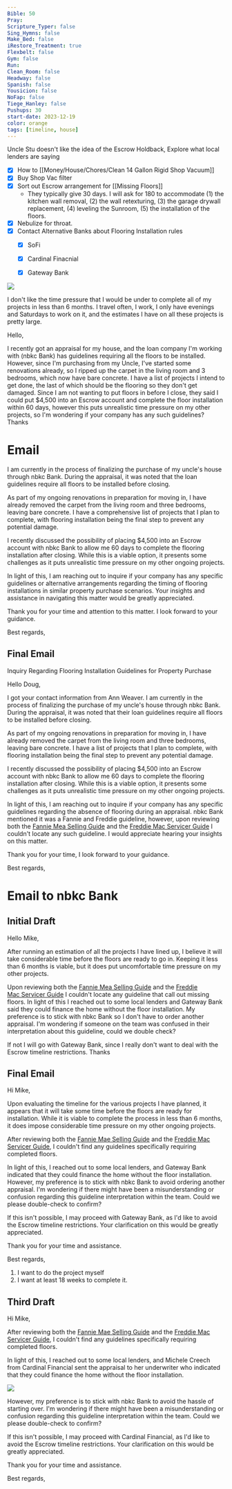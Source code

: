 ```yaml
---
Bible: 50
Pray: 
Scripture_Typer: false
Sing_Hymns: false
Make_Bed: false
iRestore_Treatment: true
Flexbelt: false
Gym: false
Run: 
Clean_Room: false
Headway: false
Spanish: false
Yousicion: false
NoFap: false
Tiege_Hanley: false
Pushups: 30
start-date: 2023-12-19
color: orange
tags: [timeline, house]
---
```

<span 
	  class='ob-timelines' 
	  data-title='Escrow Holdback Approved' >
	  Uncle Stu doesn't like the idea of the Escrow Holdback, Explore what local lenders are saying
</span>
- [x] How to [[Money/House/Chores/Clean 14 Gallon Rigid Shop Vacuum]]
- [x] Buy Shop Vac filter
- [x] Sort out Escrow arrangement for [[Missing Floors]]
	- They typically give 30 days. I will ask for 180 to accommodate (1) the kitchen wall removal, (2) the wall retexturing, (3) the garage drywall replacement, (4) leveling the Sunroom, (5) the installation of the floors.
- [x] Nebulize for throat.
- [x] Contact Alternative Banks about Flooring Installation rules
	- [x] SoFi
	- [x] Cardinal Finacnial
	- [x] Gateway Bank


![](https://i.imgur.com/7m5m8BM.png)




I don't like the time pressure that I would be under to complete all of my projects in less than 6 months. I travel often, I work, I only have evenings and Saturdays to work on it, and the estimates I have on all these projects is pretty large. 

Hello,

I recently got an appraisal for my house, and the loan company I'm working with (nbkc Bank) has guidelines requiring all the floors to be installed. However, since I'm purchasing from my Uncle, I've started some renovations already, so I ripped up the carpet in the living room and 3 bedrooms, which now have bare concrete. I have a list of projects I intend to get done, the last of which should be the flooring so they don't get damaged. Since I am not wanting to put floors in before I close, they said I could put $4,500 into an Escrow account and complete the floor installation within 60 days, however this puts unrealistic time pressure on my other projects, so I'm wondering if your company has any such guidelines? Thanks

# Email

I am currently in the process of finalizing the purchase of my uncle's house through nbkc Bank. During the appraisal, it was noted that the loan guidelines require all floors to be installed before closing.

As part of my ongoing renovations in preparation for moving in, I have already removed the carpet from the living room and three bedrooms, leaving bare concrete. I have a comprehensive list of projects that I plan to complete, with flooring installation being the final step to prevent any potential damage.

I recently discussed the possibility of placing $4,500 into an Escrow account with nbkc Bank to allow me 60 days to complete the flooring installation after closing. While this is a viable option, it presents some challenges as it puts unrealistic time pressure on my other ongoing projects.

In light of this, I am reaching out to inquire if your company has any specific guidelines or alternative arrangements regarding the timing of flooring installations in similar property purchase scenarios. Your insights and assistance in navigating this matter would be greatly appreciated.

Thank you for your time and attention to this matter. I look forward to your guidance.

Best regards,

## Final Email

Inquiry Regarding Flooring Installation Guidelines for Property Purchase

Hello Doug,

I got your contact information from Ann Weaver. I am currently in the process of finalizing the purchase of my uncle's house through nbkc Bank. During the appraisal, it was noted that their loan guidelines require all floors to be installed before closing.  

As part of my ongoing renovations in preparation for moving in, I have already removed the carpet from the living room and three bedrooms, leaving bare concrete. I have a list of projects that I plan to complete, with flooring installation being the final step to prevent any potential damage.  

I recently discussed the possibility of placing $4,500 into an Escrow account with nbkc Bank to allow me 60 days to complete the flooring installation after closing. While this is a viable option, it presents some challenges as it puts unrealistic time pressure on my other ongoing projects.  

In light of this, I am reaching out to inquire if your company has any specific guidelines regarding the absence of flooring during an appraisal. nbkc Bank mentioned it was a Fannie and Freddie guideline, however, upon reviewing both the [Fannie Mea Selling Guide](https://selling-guide.fanniemae.com/Selling-Guide/Origination-through-Closing/Subpart-B4-Underwriting-Property/Chapter-B4-1-Property-Assessment-and-Valuation/Section-B4-1-2-Documentation-Standards/1032991871/B4-1-2-05-Requirements-for-Verifying-Completion-and-Postponed-Improvements-03-01-2023.htm) and the [Freddie Mac Servicer Guide](https://guide.freddiemac.com/app/guide/section/5605.5) I couldn't locate any such guideline. I would appreciate hearing your insights on this matter.  

Thank you for your time, I look forward to your guidance.  

Best regards,

# Email to nbkc Bank

## Initial Draft

Hello Mike,

After running an estimation of all the projects I have lined up, I believe it will take considerable time before the floors are ready to go in. Keeping it less than 6 months is viable, but it does put uncomfortable time pressure on my other projects.

Upon reviewing both the [Fannie Mea Selling Guide](https://selling-guide.fanniemae.com/Selling-Guide/Origination-through-Closing/Subpart-B4-Underwriting-Property/Chapter-B4-1-Property-Assessment-and-Valuation/Section-B4-1-2-Documentation-Standards/1032991871/B4-1-2-05-Requirements-for-Verifying-Completion-and-Postponed-Improvements-03-01-2023.htm) and the [Freddie Mac Servicer Guide](https://guide.freddiemac.com/app/guide/section/5605.5) I couldn't locate any guideline that call out missing floors. In light of this I reached out to some local lenders and Gateway Bank said they could finance the home without the floor installation. My preference is to stick with nbkc Bank so I don't have to order another appraisal. I'm wondering if someone on the team was confused in their interpretation about this guideline, could we double check?

If not I will go with Gateway Bank, since I really don't want to deal with the Escrow timeline restrictions. Thanks

## Final Email

Hi Mike,

Upon evaluating the timeline for the various projects I have planned, it appears that it will take some time before the floors are ready for installation. While it is viable to complete the process in less than 6 months, it does impose considerable time pressure on my other ongoing projects.

After reviewing both the [Fannie Mae Selling Guide](https://selling-guide.fanniemae.com/Selling-Guide/Origination-through-Closing/Subpart-B4-Underwriting-Property/Chapter-B4-1-Property-Assessment-and-Valuation/Section-B4-1-2-Documentation-Standards/1032991871/B4-1-2-05-Requirements-for-Verifying-Completion-and-Postponed-Improvements-03-01-2023.htm) and the [Freddie Mac Servicer Guide](https://guide.freddiemac.com/app/guide/section/5605.5), I couldn't find any guidelines specifically requiring completed floors.

In light of this, I reached out to some local lenders, and Gateway Bank indicated that they could finance the home without the floor installation. However, my preference is to stick with nbkc Bank to avoid ordering another appraisal. I'm wondering if there might have been a misunderstanding or confusion regarding this guideline interpretation within the team. Could we please double-check to confirm?

If this isn't possible, I may proceed with Gateway Bank, as I'd like to avoid the Escrow timeline restrictions. Your clarification on this would be greatly appreciated.

Thank you for your time and assistance.

Best regards,

1. I want to do the project myself
2. I want at least 18 weeks to complete it.
## Third Draft

Hi Mike,

After reviewing both the [Fannie Mae Selling Guide](https://selling-guide.fanniemae.com/Selling-Guide/Origination-through-Closing/Subpart-B4-Underwriting-Property/Chapter-B4-1-Property-Assessment-and-Valuation/Section-B4-1-2-Documentation-Standards/1032991871/B4-1-2-05-Requirements-for-Verifying-Completion-and-Postponed-Improvements-03-01-2023.htm) and the [Freddie Mac Servicer Guide](https://guide.freddiemac.com/app/guide/section/5605.5), I couldn't find any guidelines specifically requiring completed floors.

In light of this, I reached out to some local lenders, and Michele Creech from Cardinal Financial sent the appraisal to her underwriter who indicated that they could finance the home without the floor installation.

![](https://i.imgur.com/DDrcz74.png)

However, my preference is to stick with nbkc Bank to avoid the hassle of starting over. I'm wondering if there might have been a misunderstanding or confusion regarding this guideline interpretation within the team. Could we please double-check to confirm?

If this isn't possible, I may proceed with Cardinal Financial, as I'd like to avoid the Escrow timeline restrictions. Your clarification on this would be greatly appreciated.

Thank you for your time and assistance.

Best regards,